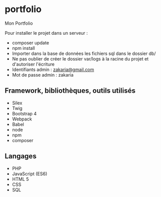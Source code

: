 # portfolio
Mon Portfolio

Pour installer le projet dans un serveur : 

* composer update
* npm install
* Importer dans la base de données les fichiers sql dans le dossier db/
* Ne pas oublier de créer le dossier var/logs à la racine du projet et d'autoriser l'écriture
* Identifiants admin : zakaria@gmail.com
* Mot de passe admin : zakaria

## Framework, bibliothèques, outils utilisés

* Silex
* Twig
* Bootstrap 4
* Webpack
* Babel
* node
* npm
* composer

## Langages

* PHP
* JavaScript (ES6)
* HTML 5
* CSS
* SQL
